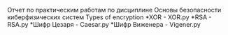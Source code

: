 Отчет по практическим работам по дисциплине Основы безопасности киберфизических систем
Types of encryption
*XOR            - XOR.py
*RSA            - RSA.py
*Шифр Цезаря    - Caesar.py
*Шифр Виженера  - Vigener.py
